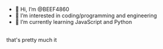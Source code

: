 - 👋 Hi, I’m @BEEF4860
- 👀 I’m interested in coding/programming and engineering
- 🌱 I’m currently learning JavaScript and Python
 <br>
that's pretty much it
